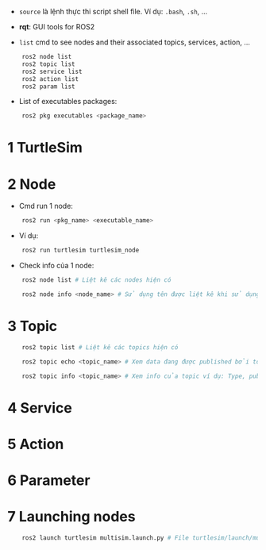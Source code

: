 - `source` là lệnh thực thi script shell file. Ví dụ: `.bash`, `.sh`, ...
- **rqt**: GUI tools for ROS2

- `list` cmd to see nodes and their associated topics, services, action, ...
```bash
	ros2 node list
	ros2 topic list
	ros2 service list
	ros2 action list
	ros2 param list
```
- List of executables packages:
```bash
	ros2 pkg executables <package_name>
```

# 1 TurtleSim

# 2 Node
- Cmd run 1 node:
```bash
	ros2 run <pkg_name> <executable_name>
```
- Ví dụ: 
```bash
	ros2 run turtlesim turtlesim_node
```
- Check info của 1 node:
```bash
	ros2 node list # Liệt kê các nodes hiện có

	ros2 node info <node_name> # Sử dụng tên được liệt kê khi sử dụng node list
```

# 3 Topic

```bash
	ros2 topic list # Liệt kê các topics hiện có

	ros2 topic echo <topic_name> # Xem data đang được published bởi topic

	ros2 topic info <topic_name> # Xem info của topic ví dụ: Type, publisher count, subscription count
```

# 4 Service

# 5 Action

# 6 Parameter

# 7 Launching nodes
```bash
	ros2 launch turtlesim multisim.launch.py # File turtlesim/launch/multisim.launch.py will be runned by command
```